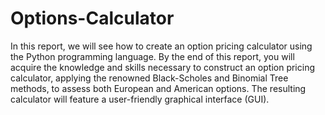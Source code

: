 # Options-Calculator
In this report, we will see how to create an option pricing calculator using the Python programming language.
By the end of this report, you will acquire the knowledge and skills necessary to construct an option pricing
calculator, applying the renowned Black-Scholes and Binomial Tree methods, to assess both European and 
American options. The resulting calculator will feature a user-friendly graphical interface (GUI).
